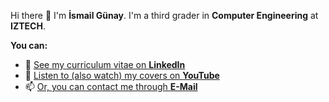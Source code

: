 Hi there 👋 I'm **İsmail Günay**. I'm a third grader in **Computer Engineering** at **IZTECH**. 

**You can:**
- 📜 [See my curriculum vitae on **LinkedIn**](https://www.linkedin.com/in/ismailgunayy)
- 🎼 [Listen to (also watch) my covers on **YouTube**](https://www.youtube.com/ismailgunay23)
- 📫 <a href="mailto:ismailggunay">Or, you can contact me through **E-Mail**</a>


<!--
Here are some ideas to get you started:

- 🔭 I’m currently working on ...
- 🌱 I’m currently learning ...
- 👯 I’m looking to collaborate on ...
- 🤔 I’m looking for help with ...
- 💬 Ask me about anything you wonder
- 📫 How to reach me: 
      
- 😄 Pronouns: ...
- ⚡ Fun fact: ...
-->
